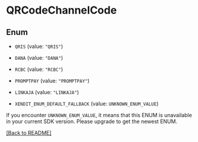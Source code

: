 # QRCodeChannelCode

## Enum


* `QRIS` (value: `"QRIS"`)

* `DANA` (value: `"DANA"`)

* `RCBC` (value: `"RCBC"`)

* `PROMPTPAY` (value: `"PROMPTPAY"`)

* `LINKAJA` (value: `"LINKAJA"`)

* `XENDIT_ENUM_DEFAULT_FALLBACK` (value: `UNKNOWN_ENUM_VALUE`)

If you encounter `UNKNOWN_ENUM_VALUE`, it means that this ENUM is unavailable in your current SDK version. Please upgrade to get the newest ENUM.

[[Back to README]](../../README.md)


